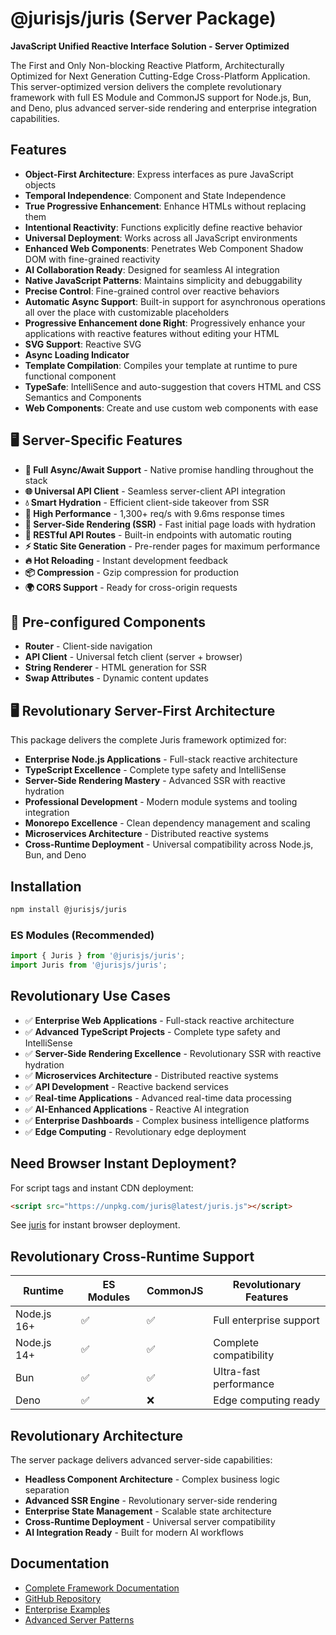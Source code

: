 # @jurisjs/juris (Server Package)

**JavaScript Unified Reactive Interface Solution - Server Optimized**

The First and Only Non-blocking Reactive Platform, Architecturally Optimized for Next Generation Cutting-Edge Cross-Platform Application. This server-optimized version delivers the complete revolutionary framework with full ES Module and CommonJS support for Node.js, Bun, and Deno, plus advanced server-side rendering and enterprise integration capabilities.

## Features

- **Object-First Architecture**: Express interfaces as pure JavaScript objects
- **Temporal Independence**: Component and State Independence
- **True Progressive Enhancement**: Enhance HTMLs without replacing them
- **Intentional Reactivity**: Functions explicitly define reactive behavior
- **Universal Deployment**: Works across all JavaScript environments
- **Enhanced Web Components**: Penetrates Web Component Shadow DOM with fine-grained reactivity
- **AI Collaboration Ready**: Designed for seamless AI integration
- **Native JavaScript Patterns**: Maintains simplicity and debuggability
- **Precise Control**: Fine-grained control over reactive behaviors
- **Automatic Async Support**: Built-in support for asynchronous operations all over the place with customizable placeholders
- **Progressive Enhancement done Right**: Progressively enhance your applications with reactive features without editing your HTML
- **SVG Support**: Reactive SVG
- **Async Loading Indicator**
- **Template Compilation**: Compiles your template at runtime to pure functional component
- **TypeSafe**: IntelliSence and auto-suggestion that covers HTML and CSS Semantics and Components
- **Web Components**: Create and use custom web components with ease

## 🖥️ Server-Specific Features

- **🔄 Full Async/Await Support** - Native promise handling throughout the stack
- **🌐 Universal API Client** - Seamless server-client API integration
- **💧 Smart Hydration** - Efficient client-side takeover from SSR
- **🚀 High Performance** - 1,300+ req/s with 9.6ms response times
- **📡 Server-Side Rendering (SSR)** - Fast initial page loads with hydration
- **🔗 RESTful API Routes** - Built-in endpoints with automatic routing
- **⚡ Static Site Generation** - Pre-render pages for maximum performance
- **🔥 Hot Reloading** - Instant development feedback
- **📦 Compression** - Gzip compression for production
- **🌍 CORS Support** - Ready for cross-origin requests

## 🎯 Pre-configured Components

- **Router** - Client-side navigation
- **API Client** - Universal fetch client (server + browser)
- **String Renderer** - HTML generation for SSR
- **Swap Attributes** - Dynamic content updates

## 🖥️ Revolutionary Server-First Architecture

This package delivers the complete Juris framework optimized for:
- **Enterprise Node.js Applications** - Full-stack reactive architecture
- **TypeScript Excellence** - Complete type safety and IntelliSense
- **Server-Side Rendering Mastery** - Advanced SSR with reactive hydration
- **Professional Development** - Modern module systems and tooling integration
- **Monorepo Excellence** - Clean dependency management and scaling
- **Microservices Architecture** - Distributed reactive systems
- **Cross-Runtime Deployment** - Universal compatibility across Node.js, Bun, and Deno

## Installation

```bash
npm install @jurisjs/juris
```

### ES Modules (Recommended)

```javascript
import { Juris } from '@jurisjs/juris';
import Juris from '@jurisjs/juris';
```
## Revolutionary Use Cases

- ✅ **Enterprise Web Applications** - Full-stack reactive architecture
- ✅ **Advanced TypeScript Projects** - Complete type safety and IntelliSense
- ✅ **Server-Side Rendering Excellence** - Revolutionary SSR with reactive hydration
- ✅ **Microservices Architecture** - Distributed reactive systems
- ✅ **API Development** - Reactive backend services
- ✅ **Real-time Applications** - Advanced real-time data processing
- ✅ **AI-Enhanced Applications** - Reactive AI integration
- ✅ **Enterprise Dashboards** - Complex business intelligence platforms
- ✅ **Edge Computing** - Revolutionary edge deployment

## Need Browser Instant Deployment?

For script tags and instant CDN deployment:

```html
<script src="https://unpkg.com/juris@latest/juris.js"></script>
```

See [juris](https://www.npmjs.com/package/juris) for instant browser deployment.

## Revolutionary Cross-Runtime Support

| Runtime | ES Modules | CommonJS | Revolutionary Features |
|---------|------------|----------|----------------------|
| Node.js 16+ | ✅ | ✅ | Full enterprise support |
| Node.js 14+ | ✅ | ✅ | Complete compatibility |
| Bun | ✅ | ✅ | Ultra-fast performance |
| Deno | ✅ | ❌ | Edge computing ready |

## Revolutionary Architecture

The server package delivers advanced server-side capabilities:

- **Headless Component Architecture** - Complex business logic separation
- **Advanced SSR Engine** - Revolutionary server-side rendering
- **Enterprise State Management** - Scalable state architecture
- **Cross-Runtime Deployment** - Universal server compatibility
- **AI Integration Ready** - Built for modern AI workflows

## Documentation

- [Complete Framework Documentation](https://jurisjs.com)
- [GitHub Repository](https://github.com/jurisjs/juris)
- [Enterprise Examples](https://github.com/jurisjs/juris/tree/main/examples/server)
- [Advanced Server Patterns](https://jurisjs.com/docs/server)